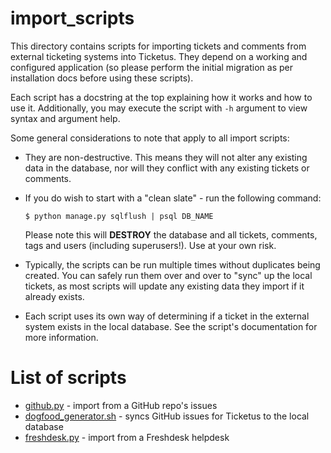 import_scripts
==============

This directory contains scripts for importing tickets and comments from
external ticketing systems into Ticketus. They depend on a working and 
configured application (so please perform the initial migration as per
installation docs before using these scripts).

Each script has a docstring at the top explaining how it works and how to
use it. Additionally, you may execute the script with `-h` argument to view
syntax and argument help.

Some general considerations to note that apply to all import scripts:

* They are non-destructive. This means they will not alter any existing data
  in the database, nor will they conflict with any existing tickets or comments.

* If you do wish to start with a "clean slate" - run the following command:
   
  `$ python manage.py sqlflush | psql DB_NAME`

  Please note this will **DESTROY** the database and all tickets, comments, tags
  and users (including superusers!). Use at your own risk.
  
* Typically, the scripts can be run multiple times without duplicates being created.
  You can safely run them over and over to "sync" up the local tickets, as most scripts
  will update any existing data they import if it already exists.

* Each script uses its own way of determining if a ticket in the external system
  exists in the local database. See the script's documentation for more information.

List of scripts
===============

* [github.py](https://github.com/sjkingo/ticketus/blob/master/import_scripts/github.py) - import from a GitHub repo's issues
* [dogfood_generator.sh](https://github.com/sjkingo/ticketus/blob/master/import_scripts/dogfood_generator.sh) - syncs GitHub issues for Ticketus to the local database
* [freshdesk.py](https://github.com/sjkingo/ticketus/blob/master/import_scripts/freshdesk.py) - import from a Freshdesk helpdesk
